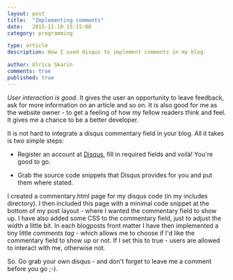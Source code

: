 ```yaml
---
layout: post
title:  "Implementing comments"
date:   2015-11-10 15:15:00
category: programming

type: article
description: How I used disqus to implement comments in my blog

author: Ulrica Skarin
comments: true
published: true
---
```


*User interaction is good*. It gives the user an opportunity to leave feedback, ask for more information on an
article and so on. It is also good for me as the website owner - to get a feeling of how my fellow readers think and
feel. It gives me a chance to be a better developer.

It is not hard to integrate a disqus commentary field in your blog. All it takes is two simple steps:

- Register an account at [Disqus], fill in required fields and voilà! You're good to go.

- Grab the source code snippets that Disqus provides for you and put them where stated.

I created a commentary.html page for my disqus code (in my includes directory). I then included this page with a minimal code snippet
at the bottom of my post layout - where I wanted the commentary field to show up. I have also added some CSS to the
commentary field, just to adjust the width a little bit. In each blogposts front matter I have then implemented a tiny
little *comments tag* - which allows me to choose if I'd like the commentary field to show up or not. If I set this
to true - users are allowed to interact with me, otherwise not.

So. Go grab your own disqus - and don't forget to leave me a comment before you go ;-).

[Disqus]: https://disqus.com
